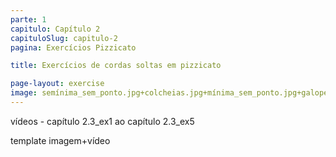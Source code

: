 ```yaml
---
parte: 1
capitulo: Capítulo 2
capituloSlug: capitulo-2
pagina: Exercícios Pizzicato

title: Exercícios de cordas soltas em pizzicato

page-layout: exercise
image: semínima_sem_ponto.jpg+colcheias.jpg+mínima_sem_ponto.jpg+galope_e_colcheia.png+1pulsacao.jpg+2pulsaçoes.jpg
---
```


vídeos - capítulo 2.3_ex1 ao capítulo 2.3_ex5

template  imagem+vídeo

